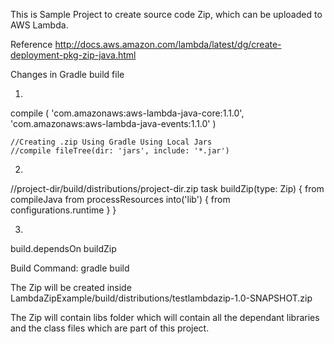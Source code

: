 This is Sample Project to create source code Zip, which can be uploaded to AWS Lambda.
 
Reference
http://docs.aws.amazon.com/lambda/latest/dg/create-deployment-pkg-zip-java.html

Changes in Gradle build file

1.
compile (
            'com.amazonaws:aws-lambda-java-core:1.1.0',
            'com.amazonaws:aws-lambda-java-events:1.1.0'
    )

    //Creating .zip Using Gradle Using Local Jars
    //compile fileTree(dir: 'jars', include: '*.jar')

2.
//project-dir/build/distributions/project-dir.zip
task buildZip(type: Zip) {
    from compileJava
    from processResources
    into('lib') {
        from configurations.runtime
    }
}

3.
build.dependsOn buildZip

Build Command:
gradle build

The Zip will be created inside
LambdaZipExample/build/distributions/testlambdazip-1.0-SNAPSHOT.zip

The Zip will contain libs folder which will contain all the dependant libraries and the class files which are part of this project.